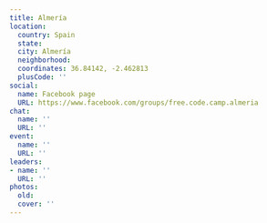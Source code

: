 ```yaml
---
title: Almería
location:
  country: Spain
  state: 
  city: Almería
  neighborhood: 
  coordinates: 36.84142, -2.462813
  plusCode: ''
social:
  name: Facebook page
  URL: https://www.facebook.com/groups/free.code.camp.almeria
chat:
  name: ''
  URL: ''
event:
  name: ''
  URL: ''
leaders:
- name: ''
  URL: ''
photos:
  old: 
  cover: ''
---
```


